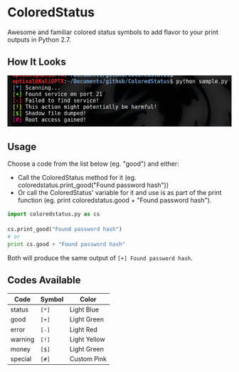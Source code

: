# ColoredStatus
Awesome and familiar colored status symbols to add flavor to your print outputs in Python 2.7.

## How It Looks
![Sample Output](screenshots/sample-output.png)

## Usage
Choose a code from the list below (eg. "good") and either:
* Call the ColoredStatus method for it (eg. coloredstatus.print_good("Found password hash"))
* Or call the ColoredStatus' variable for it and use is as part of the print function (eg. print coloredstatus.good + "Found password hash").

```python
import coloredstatus.py as cs

cs.print_good("Found password hash")
# or
print cs.good + "Found password hash"
```

Both will produce the same output of `[+] Found password hash`.

## Codes Available
Code | Symbol | Color
---- | ------ | -----
status | `[*]` | Light Blue
good | `[+]` | Light Green
error | `[-]` | Light Red
warning | `[!]` | Light Yellow
money | `[$]` | Light Green
special | `[#]` | Custom Pink
